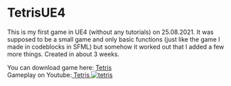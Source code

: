 # TetrisUE4
This is my first game in UE4 (without any tutorials) on 25.08.2021. It was supposed to be a small game and only basic functions (just like the game I made in codeblocks in SFML) but somehow it worked out that I added a few more things. Created in about 3 weeks.

You can download game here: <a href="https://drive.google.com/file/d/1-XoswmKOXMzvZwqCZzoYERw3cS5WKdYh/view?usp=share_link">Tetris</a><br/>
Gameplay on Youtube:<a href="https://youtu.be/KVEsc1aCNwk" target="_blank">  Tetris
![tetris](https://user-images.githubusercontent.com/131354098/233369690-20d61469-5efc-4950-8fda-680a8e96f80a.jpg)
</a>
